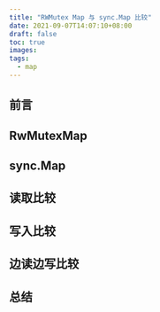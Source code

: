 ```yaml
---
title: "RWMutex Map 与 sync.Map 比较"
date: 2021-09-07T14:07:10+08:00
draft: false
toc: true
images:
tags: 
  - map
---
```


## 前言

## RwMutexMap

## sync.Map

## 读取比较

## 写入比较

## 边读边写比较

## 总结
